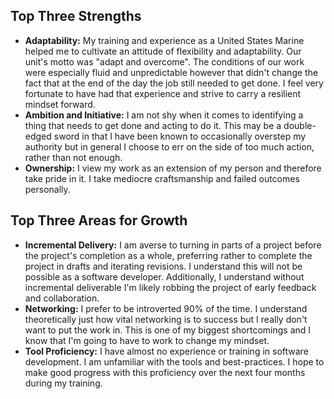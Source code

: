 ## Top Three Strengths
- **Adaptability:** My training and experience as a United States Marine helped me to cultivate an attitude of flexibility and adaptability.  Our unit's motto was "adapt and overcome".  The conditions of our work were especially fluid and unpredictable however that didn't change the fact that at the end of the day the job still needed to get done.  I feel very fortunate to have had that experience and strive to carry a resilient mindset forward.
- **Ambition and Initiative:** I am not shy when it comes to identifying a thing that needs to get done and acting to do it.  This may be a double-edged sword in that I have been known to occasionally overstep my authority but in general I choose to err on the side of too much action, rather than not enough.
- **Ownership:** I view my work as an extension of my person and therefore take pride in it.  I take mediocre craftsmanship and failed outcomes personally.


## Top Three Areas for Growth
- **Incremental Delivery:** I am averse to turning in parts of a project before the project's completion as a whole, preferring rather to complete the project in drafts and iterating revisions.  I understand this will not be possible as a software developer.  Additionally, I understand without incremental deliverable I'm likely robbing the project of early feedback and collaboration. 
- **Networking:** I prefer to be introverted 90% of the time.  I understand theoretically just how vital networking is to success but I really don't want to put the work in.  This is one of my biggest shortcomings and I know that I'm going to have to work to change my mindset.
- **Tool Proficiency:** I have almost no experience or training in software development.  I am unfamiliar with the tools and best-practices.  I hope to make good progress with this proficiency over the next four months during my training.
